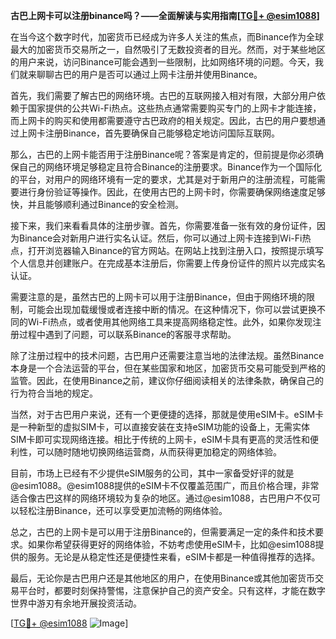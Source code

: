 **古巴上网卡可以注册binance吗？——全面解读与实用指南[[TG💪+ @esim1088](https://t.me/s/esim1088)]**

在当今这个数字时代，加密货币已经成为许多人关注的焦点，而Binance作为全球最大的加密货币交易所之一，自然吸引了无数投资者的目光。然而，对于某些地区的用户来说，访问Binance可能会遇到一些限制，比如网络环境的问题。今天，我们就来聊聊古巴的用户是否可以通过上网卡注册并使用Binance。

首先，我们需要了解古巴的网络环境。古巴的互联网接入相对有限，大部分用户依赖于国家提供的公共Wi-Fi热点。这些热点通常需要购买专门的上网卡才能连接，而上网卡的购买和使用都需要遵守古巴政府的相关规定。因此，古巴的用户要想通过上网卡注册Binance，首先要确保自己能够稳定地访问国际互联网。

那么，古巴的上网卡能否用于注册Binance呢？答案是肯定的，但前提是你必须确保自己的网络环境足够稳定且符合Binance的注册要求。Binance作为一个国际化的平台，对用户的网络环境有一定的要求，尤其是对于新用户的注册流程，可能需要进行身份验证等操作。因此，在使用古巴的上网卡时，你需要确保网络速度足够快，并且能够顺利通过Binance的安全检测。

接下来，我们来看看具体的注册步骤。首先，你需要准备一张有效的身份证件，因为Binance会对新用户进行实名认证。然后，你可以通过上网卡连接到Wi-Fi热点，打开浏览器输入Binance的官方网站。在网站上找到注册入口，按照提示填写个人信息并创建账户。在完成基本注册后，你需要上传身份证件的照片以完成实名认证。

需要注意的是，虽然古巴的上网卡可以用于注册Binance，但由于网络环境的限制，可能会出现加载缓慢或者连接中断的情况。在这种情况下，你可以尝试更换不同的Wi-Fi热点，或者使用其他网络工具来提高网络稳定性。此外，如果你发现注册过程中遇到了问题，可以联系Binance的客服寻求帮助。

除了注册过程中的技术问题，古巴用户还需要注意当地的法律法规。虽然Binance本身是一个合法运营的平台，但在某些国家和地区，加密货币交易可能受到严格的监管。因此，在使用Binance之前，建议你仔细阅读相关的法律条款，确保自己的行为符合当地的规定。

当然，对于古巴用户来说，还有一个更便捷的选择，那就是使用eSIM卡。eSIM卡是一种新型的虚拟SIM卡，可以直接安装在支持eSIM功能的设备上，无需实体SIM卡即可实现网络连接。相比于传统的上网卡，eSIM卡具有更高的灵活性和便利性，可以随时随地切换网络运营商，从而获得更加稳定的网络体验。

目前，市场上已经有不少提供eSIM服务的公司，其中一家备受好评的就是@esim1088。@esim1088提供的eSIM卡不仅覆盖范围广，而且价格合理，非常适合像古巴这样的网络环境较为复杂的地区。通过@esim1088，古巴用户不仅可以轻松注册Binance，还可以享受更加流畅的网络体验。

总之，古巴的上网卡是可以用于注册Binance的，但需要满足一定的条件和技术要求。如果你希望获得更好的网络体验，不妨考虑使用eSIM卡，比如@esim1088提供的服务。无论是从稳定性还是便捷性来看，eSIM卡都是一种值得推荐的选择。

最后，无论你是古巴用户还是其他地区的用户，在使用Binance或其他加密货币交易平台时，都要时刻保持警惕，注意保护自己的资产安全。只有这样，才能在数字世界中游刃有余地开展投资活动。

[[TG💪+ @esim1088](https://t.me/s/esim1088) ![Image](https://i.postimg.cc/4NQfJmqS/Snipaste-2025-05-13-00-14-12.png)]